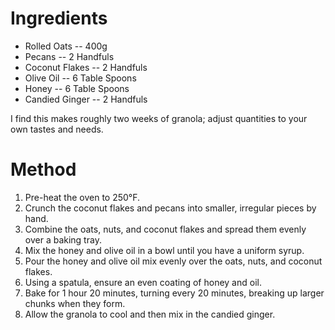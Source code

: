 # Ingredients

- Rolled Oats -- 400g
- Pecans -- 2 Handfuls
- Coconut Flakes -- 2 Handfuls
- Olive Oil -- 6 Table Spoons
- Honey -- 6 Table Spoons
- Candied Ginger -- 2 Handfuls

I find this makes roughly two weeks of granola; adjust quantities to your own tastes and needs.

# Method

1. Pre-heat the oven to 250°F.
2. Crunch the coconut flakes and pecans into smaller, irregular pieces by hand.
3. Combine the oats, nuts, and coconut flakes and spread them evenly over a baking tray.
4. Mix the honey and olive oil in a bowl until you have a uniform syrup.
5. Pour the honey and olive oil mix evenly over the oats, nuts, and coconut flakes.
6. Using a spatula, ensure an even coating of honey and oil.
7. Bake for 1 hour 20 minutes, turning every 20 minutes, breaking up larger chunks when they form.
8. Allow the granola to cool and then mix in the candied ginger.

